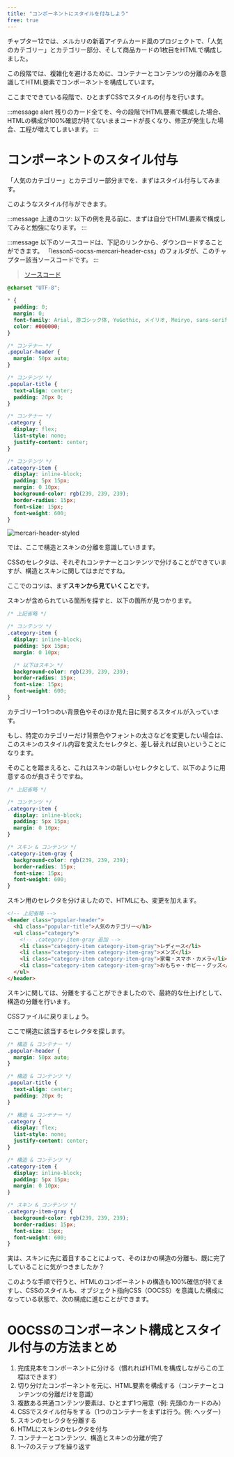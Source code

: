 ```yaml
---
title: "コンポーネントにスタイルを付与しよう"
free: true
---
```


チャプター12では、メルカリの新着アイテムカード風のプロジェクトで、「人気のカテゴリー」とカテゴリー部分、そして商品カードの1枚目をHTMLで構成しました。

この段階では、複雑化を避けるために、コンテナーとコンテンツの分離のみを意識してHTML要素でコンポーネントを構成しています。

ここまでできている段階で、ひとまずCSSでスタイルの付与を行います。

:::message alert
残りのカード全てを、今の段階でHTML要素で構成した場合、HTMLの構成が100%確認が持てないままコードが長くなり、修正が発生した場合、工程が増えてしまいます。
:::

# コンポーネントのスタイル付与

「人気のカテゴリー」とカテゴリー部分までを、まずはスタイル付与してみます。

このようなスタイル付与ができます。

:::message
上達のコツ:
以下の例を見る前に、まずは自分でHTML要素で構成してみると勉強になります。
:::

:::message
以下のソースコードは、下記のリンクから、ダウンロードすることができます。
「lesson5-oocss-mercari-header-css」のフォルダが、このチャプター該当ソースコードです。
:::

> [ソースコード](https://github.com/schabibi1/zenn-book-challenges)

```css
@charset "UTF-8";

* {
  padding: 0;
  margin: 0;
  font-family: Arial, 游ゴシック体, YuGothic, メイリオ, Meiryo, sans-serif;
  color: #000000;
}

/* コンテナー */
.popular-header {
  margin: 50px auto;
}

/* コンテンツ */
.popular-title {
  text-align: center;
  padding: 20px 0;
}

/* コンテナー */
.category {
  display: flex;
  list-style: none;
  justify-content: center;
}

/* コンテンツ */
.category-item {
  display: inline-block;
  padding: 5px 15px;
  margin: 0 10px;
  background-color: rgb(239, 239, 239);
  border-radius: 15px;
  font-size: 15px;
  font-weight: 600;
}
```

![mercari-header-styled](https://storage.googleapis.com/zenn-user-upload/n39okla4i0nx7ibwi1u019vr3k65)

では、ここで構造とスキンの分離を意識していきます。

CSSのセレクタは、それぞれコンテナーとコンテンツで分けることができていますが、構造とスキンに関してはまだですね。

ここでのコツは、まず**スキンから見ていくこと**です。

スキンが含められている箇所を探すと、以下の箇所が見つかります。

```css
/* 上記省略 */

/* コンテンツ */
.category-item {
  display: inline-block;
  padding: 5px 15px;
  margin: 0 10px;

  /* 以下はスキン */
  background-color: rgb(239, 239, 239);
  border-radius: 15px;
  font-size: 15px;
  font-weight: 600;
}
```

カテゴリー1つ1つのい背景色やそのほか見た目に関するスタイルが入っています。

もし、特定のカテゴリーだけ背景色やフォントの太さなどを変更したい場合は、このスキンのスタイル内容を変えたセレクタと、差し替えれば良いということになります。

そのことを踏まえると、これはスキンの新しいセレクタとして、以下のように用意するのが良さそうですね。

```css
/* 上記省略 */

/* コンテンツ */
.category-item {
  display: inline-block;
  padding: 5px 15px;
  margin: 0 10px;
}

/* スキン & コンテンツ */
.category-item-gray {
  background-color: rgb(239, 239, 239);
  border-radius: 15px;
  font-size: 15px;
  font-weight: 600;
}
```

スキン用のセレクタを分けましたので、HTMLにも、変更を加えます。

```html
<!-- 上記省略 -->
<header class="popular-header">
  <h1 class="popular-title">人気のカテゴリー</h1>
  <ul class="category">
    <!-- .category-item-gray 追加 -->
    <li class="category-item category-item-gray">レディース</li>
    <li class="category-item category-item-gray">メンズ</li>
    <li class="category-item category-item-gray">家電・スマホ・カメラ</li>
    <li class="category-item category-item-gray">おもちゃ・ホビー・グッズ</li>
  </ul>
</header>
```

スキンに関しては、分離をすることができましたので、最終的な仕上げとして、構造の分離を行います。

CSSファイルに戻りましょう。

ここで構造に該当するセレクタを探します。

```css
/* 構造 & コンテナー */
.popular-header {
  margin: 50px auto;
}

/* 構造 & コンテンツ */
.popular-title {
  text-align: center;
  padding: 20px 0;
}

/* 構造 & コンテナー */
.category {
  display: flex;
  list-style: none;
  justify-content: center;
}

/* 構造 & コンテンツ */
.category-item {
  display: inline-block;
  padding: 5px 15px;
  margin: 0 10px;
}

/* スキン & コンテンツ */
.category-item-gray {
  background-color: rgb(239, 239, 239);
  border-radius: 15px;
  font-size: 15px;
  font-weight: 600;
}
```

実は、スキンに先に着目することによって、そのほかの構造の分離も、既に完了していることに気がつきましたか？

このような手順で行うと、HTMLのコンポーネントの構造も100%確信が持てますし、CSSのスタイルも、オブジェクト指向CSS（OOCSS）を意識した構成になっている状態で、次の構成に進むことができます。

# OOCSSのコンポーネント構成とスタイル付与の方法まとめ

1. 完成見本をコンポーネントに分ける（慣れればHTMLを構成しながらこの工程はできます）
2. 切り分けたコンポーネントを元に、HTML要素を構成する（コンテナーとコンテンツの分離だけを意識）
3. 複数ある共通コンテンツ要素は、ひとまず1つ用意（例: 先頭のカードのみ）
4. CSSでスタイル付与をする（1つのコンテナーをまずは行う。例: ヘッダー）
5. スキンのセレクタを分離する
6. HTMLにスキンのセレクタを付与
7. コンテナーとコンテンツ、構造とスキンの分離が完了
8. 1〜7のステップを繰り返す